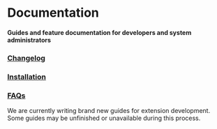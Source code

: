 # Documentation
<h4 class="fw-light">Guides and feature documentation for developers and system administrators</h4>

<div class="row row-cols-1 row-cols-lg-3 align-items-stretch g-4 py-3 pt-4">
  <div class="col">
    <a href="?page=about/Changelog" class="link-underline-opacity-0 link-underline">
      <div class="card card-cover h-100 overflow-hidden rounded-4 bg-dark bg-hover-dark">
        <div class="d-flex flex-column h-100 p-4 text-shadow-1">
          <h3 class="fw-bolder"><i class="bi bi-clipboard-fill" style="font-size:27px"></i> Changelog</h3>
        </div>
      </div>
    </a>
  </div>
  <div class="col">
    <a href="?page=getting-started/Installation" class="link-underline-opacity-0 link-underline">
      <div class="card card-cover h-100 overflow-hidden rounded-4 bg-dark">
        <div class="d-flex flex-column h-100 p-4 text-shadow-1">
          <h3 class="fw-bold"><i class="bi bi-cloud-arrow-down-fill" style="font-size:27px"></i> Installation</h3>
        </div>
      </div>
    </a>
  </div>
  <div class="col">
    <a href="?page=getting-started/Frequently-asked-questions" class="link-underline-opacity-0 link-underline">
      <div class="card card-cover h-auto overflow-hidden rounded-4 bg-dark">
        <div class="d-flex flex-column h-100 p-4 text-shadow-1">
          <h3 class="fw-bold"><i class="bi bi-question-diamond-fill" style="font-size:27px"></i> FAQs</h3>
        </div>
      </div>
    </a>
  </div>
</div>

<div class="alert alert-dark bg-body mt-3 rounded-4 border" role="alert">
  <i class="bi bi-quote mb-1" style="font-size:23px; float: left;"></i>
  <div class="ps-3 ms-3">We are currently writing brand new guides for extension development. Some guides may be unfinished or unavailable during this process.</div>
</div>